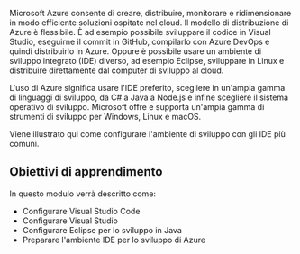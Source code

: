 Microsoft Azure consente di creare, distribuire, monitorare e ridimensionare in modo efficiente soluzioni ospitate nel cloud. Il modello di distribuzione di Azure è flessibile. È ad esempio possibile sviluppare il codice in Visual Studio, eseguirne il commit in GitHub, compilarlo con Azure DevOps e quindi distribuirlo in Azure. Oppure è possibile usare un ambiente di sviluppo integrato (IDE) diverso, ad esempio Eclipse, sviluppare in Linux e distribuire direttamente dal computer di sviluppo al cloud.

L'uso di Azure significa usare l'IDE preferito, scegliere in un'ampia gamma di linguaggi di sviluppo, da C# a Java a Node.js e infine scegliere il sistema operativo di sviluppo. Microsoft offre e supporta un'ampia gamma di strumenti di sviluppo per Windows, Linux e macOS.

Viene illustrato qui come configurare l'ambiente di sviluppo con gli IDE più comuni.

## <a name="learning-objectives"></a>Obiettivi di apprendimento

In questo modulo verrà descritto come:

- Configurare Visual Studio Code
- Configurare Visual Studio
- Configurare Eclipse per lo sviluppo in Java
- Preparare l'ambiente IDE per lo sviluppo di Azure